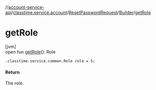 //[account-service-api](../../../../index.md)/[classtime.service.account](../../index.md)/[ResetPasswordRequest](../index.md)/[Builder](index.md)/[getRole](get-role.md)

# getRole

[jvm]\
open fun [getRole](get-role.md)(): Role

`.classtime.service.common.Role role = 5;`

#### Return

The role.
